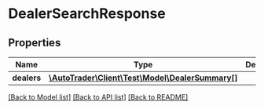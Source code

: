 # DealerSearchResponse

## Properties
Name | Type | Description | Notes
------------ | ------------- | ------------- | -------------
**dealers** | [**\AutoTrader\Client\Test\Model\DealerSummary[]**](DealerSummary.md) |  | [optional] 

[[Back to Model list]](../README.md#documentation-for-models) [[Back to API list]](../README.md#documentation-for-api-endpoints) [[Back to README]](../README.md)


